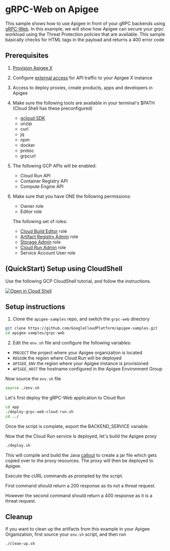 # gRPC-Web on Apigee

This sample shows how to use Apigee in front of your gRPC backends using [gRPC-Web](https://github.com/grpc/grpc-web). In this example, we will show how Apigee can secure your grpc workload using the Threat Protection policies that are available. This sample basically checks for HTML tags in the payload and returns a 400 error code

## Prerequisites

1. [Provision Apigee X](https://cloud.google.com/apigee/docs/api-platform/get-started/provisioning-intro)
2. Configure [external access](https://cloud.google.com/apigee/docs/api-platform/get-started/configure-routing#external-access) for API traffic to your Apigee X instance
3. Access to deploy proxies, create products, apps and developers in Apigee
4. Make sure the following tools are available in your terminal's $PATH (Cloud Shell has these preconfigured)
    * [gcloud SDK](https://cloud.google.com/sdk/docs/install)
    * unzip
    * curl
    * jq
    * npm
    * docker
    * protoc
    * grpcurl

5. The following GCP APIs will be enabled:
    * Cloud Run API
    * Container Registry API
    * Compute Engine API

6. Make sure that you have ONE the following permissions:
    * Owner role
    * Editor role

    The following set of roles:

    * [Cloud Build Editor](https://cloud.google.com/build/docs/iam-roles-permissions) role
    * [Artifact Registry Admin](https://cloud.google.com/iam/docs/understanding-roles#artifactregistry.repoAdmin) role
    * [Storage Admin](https://cloud.google.com/storage/docs/access-control/iam-roles) role
    * [Cloud Run Admin](https://cloud.google.com/build/docs/deploying-builds/deploy-cloud-run#fully-managed) role
    * Service Account User role

## (QuickStart) Setup using CloudShell

Use the following GCP CloudShell tutorial, and follow the instructions.

[![Open in Cloud Shell](https://gstatic.com/cloudssh/images/open-btn.png)](https://ssh.cloud.google.com/cloudshell/open?cloudshell_git_repo=https://github.com/GoogleCloudPlatform/apigee-samples&cloudshell_git_branch=main&cloudshell_workspace=.&cloudshell_tutorial=grpc-web/docs/cloudshell-tutorial.md)

## Setup instructions

1. Clone the `apigee-samples` repo, and switch the `grpc-web` directory

```bash
git clone https://github.com/GoogleCloudPlatform/apigee-samples.git
cd apigee-samples/grpc-web
```

2. Edit the `env.sh` file and configure the following variables:

* `PROJECT` the project where your Apigee organization is located
* `REGION` the region where Cloud Run will be deployed
* `APIGEE_ENV` the region where your Apigee instance is provisioned
* `APIGEE_HOST` the hostname configured in the Apigee Environment Group

Now source the `env.sh` file

```bash
source ./env.sh
```

Let's first deploy the gRPC-Web application to Cloud Run

```bash
cd app
./deploy-grpc-web-cloud-run.sh
cd ../
```

Once the script is complete, export the BACKEND_SERVICE variable.

Now that the Cloud Run service is deployed, let's build the Apigee proxy

```sh
./deploy.sh
```

This will compile and build the Java [callout](../grpc-web/callout) to create a jar file which gets copied over to the proxy resources. The proxy will then be deployed to Apigee.

Execute the cURL commands as prompted by the script.

First command should return a 200 response as its not a threat request.

However the second command should return a 400 response as it is a threat request.

## Cleanup

If you want to clean up the artifacts from this example in your Apigee Organization, first source your `env.sh` script, and then run

```bash
./clean-up.sh
```
